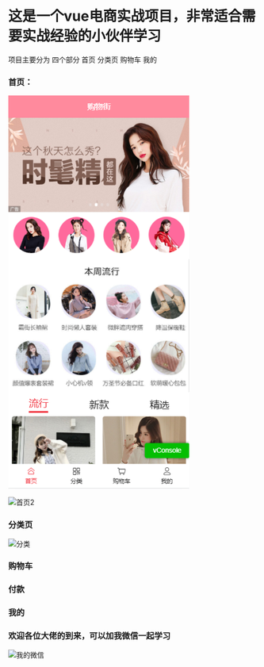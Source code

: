 # 这是一个vue电商实战项目，非常适合需要实战经验的小伙伴学习
项目主要分为 四个部分 首页 分类页 购物车 我的

### 首页：
![首页](https://github.com/sirfuao/imgages/blob/master/shouye.png)

![首页2](https://ae01.alicdn.com/kf/H3b46e1c4b2b340a59f3d1f2e2cf81cb1a.png)

### 分类页
![分类](https://ae01.alicdn.com/kf/H2df2b21b7370478a90f38895f8f9f2adW.png)


### 购物车


### 付款



### 我的


### 欢迎各位大佬的到来，可以加我微信一起学习
![我的微信](https://ae01.alicdn.com/kf/H4c5eec6b185e4797ba2bc02218aaa1f2y.png)
